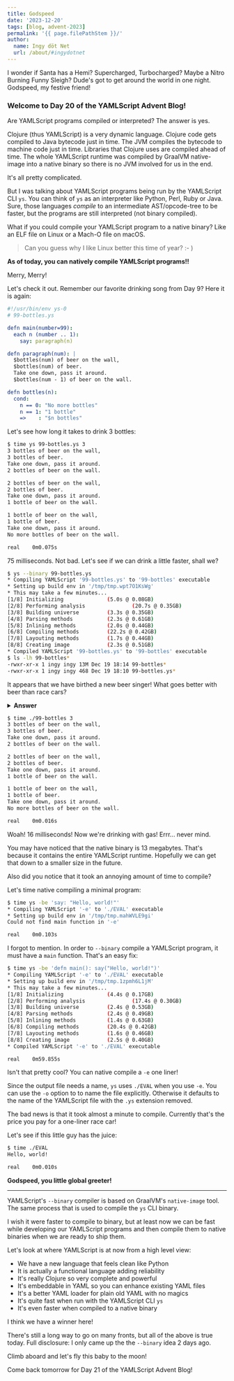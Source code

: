 ```yaml
---
title: Godspeed
date: '2023-12-20'
tags: [blog, advent-2023]
permalink: '{{ page.filePathStem }}/'
author:
  name: Ingy döt Net
  url: /about/#ingydotnet
---
```


I wonder if Santa has a Hemi?
Supercharged, Turbocharged?
Maybe a Nitro Burning Funny Sleigh?
Dude's got to get around the world in one night.
Godspeed, my festive friend!


### Welcome to Day 20 of the YAMLScript Advent Blog!

Are YAMLScript programs compiled or interpreted?
The answer is yes.

Clojure (thus YAMLScript) is a very dynamic language.
Clojure code gets compiled to Java bytecode just in time.
The JVM compiles the bytecode to machine code just in time.
Libraries that Clojure uses are compiled ahead of time.
The whole YAMLScript runtime was compiled by GraalVM native-image into a native
binary so there is no JVM involved for us in the end.

It's all pretty complicated.

But I was talking about YAMLScript programs being run by the YAMLScript CLI
`ys`.
You can think of `ys` as an interpreter like Python, Perl, Ruby or Java.
Sure, those languages _compile_ to an intermediate AST/opcode-tree to be faster,
but the programs are still interpreted (not binary compiled).

What if you could compile your YAMLScript program to a native binary?
Like an ELF file on Linux or a Mach-O file on macOS.

> Can you guess why I like Linux better this time of year? :- )

**As of today, you can natively compile YAMLScript programs!!**

Merry, Merry!

Let's check it out.
Remember our favorite drinking song from Day 9?
Here it is again:

```yaml
#!/usr/bin/env ys-0
# 99-bottles.ys

defn main(number=99):
  each n (number .. 1):
    say: paragraph(n)

defn paragraph(num): |
  $bottles(num) of beer on the wall,
  $bottles(num) of beer.
  Take one down, pass it around.
  $bottles(num - 1) of beer on the wall.

defn bottles(n):
  cond:
    n == 0: "No more bottles"
    n == 1: "1 bottle"
    =>    : "$n bottles"
```

Let's see how long it takes to drink 3 bottles:

```bash
$ time ys 99-bottles.ys 3
3 bottles of beer on the wall,
3 bottles of beer.
Take one down, pass it around.
2 bottles of beer on the wall.

2 bottles of beer on the wall,
2 bottles of beer.
Take one down, pass it around.
1 bottle of beer on the wall.

1 bottle of beer on the wall,
1 bottle of beer.
Take one down, pass it around.
No more bottles of beer on the wall.

real    0m0.075s
```

75 milliseconds. Not bad.
Let's see if we can drink a little faster, shall we?

```bash
$ ys --binary 99-bottles.ys
* Compiling YAMLScript '99-bottles.ys' to '99-bottles' executable
* Setting up build env in '/tmp/tmp.wpt7O1KsWg'
* This may take a few minutes...
[1/8] Initializing              (5.0s @ 0.08GB)
[2/8] Performing analysis               (20.7s @ 0.35GB)
[3/8] Building universe         (3.3s @ 0.35GB)
[4/8] Parsing methods           (2.3s @ 0.61GB)
[5/8] Inlining methods          (2.0s @ 0.44GB)
[6/8] Compiling methods         (22.2s @ 0.42GB)
[7/8] Layouting methods         (1.7s @ 0.44GB)
[8/8] Creating image            (2.3s @ 0.51GB)
* Compiled YAMLScript '99-bottles.ys' to '99-bottles' executable
$ ls -lh 99-bottles*
-rwxr-xr-x 1 ingy ingy 13M Dec 19 18:14 99-bottles*
-rwxr-xr-x 1 ingy ingy 468 Dec 19 18:10 99-bottles.ys*
```

It appears that we have birthed a new beer singer!
What goes better with beer than race cars?

<details><summary><strong>Answer</strong></summary>

Almost anything.
</details><p></p>

```bash
$ time ./99-bottles 3
3 bottles of beer on the wall,
3 bottles of beer.
Take one down, pass it around.
2 bottles of beer on the wall.

2 bottles of beer on the wall,
2 bottles of beer.
Take one down, pass it around.
1 bottle of beer on the wall.

1 bottle of beer on the wall,
1 bottle of beer.
Take one down, pass it around.
No more bottles of beer on the wall.

real    0m0.016s
```

Woah! 16 milliseconds! Now we're drinking with gas!
Errr... never mind.

You may have noticed that the native binary is 13 megabytes.
That's because it contains the entire YAMLScript runtime.
Hopefully we can get that down to a smaller size in the future.

Also did you notice that it took an annoying amount of time to compile?

Let's time native compiling a minimal program:

```bash
$ time ys -be 'say: "Hello, world!"'
* Compiling YAMLScript '-e' to './EVAL' executable
* Setting up build env in '/tmp/tmp.mahWVLE9gi'
Could not find main function in '-e'

real    0m0.103s
```

I forgot to mention.
In order to `--binary` compile a YAMLScript program, it must have a `main`
function.
That's an easy fix:

```bash
$ time ys -be 'defn main(): say("Hello, world!")'
* Compiling YAMLScript '-e' to './EVAL' executable
* Setting up build env in '/tmp/tmp.1zpmh6L1jM'
* This may take a few minutes...
[1/8] Initializing              (4.4s @ 0.17GB)
[2/8] Performing analysis               (17.4s @ 0.30GB)
[3/8] Building universe         (2.4s @ 0.53GB)
[4/8] Parsing methods           (2.4s @ 0.49GB)
[5/8] Inlining methods          (1.4s @ 0.63GB)
[6/8] Compiling methods         (20.4s @ 0.42GB)
[7/8] Layouting methods         (1.6s @ 0.46GB)
[8/8] Creating image            (2.5s @ 0.40GB)
* Compiled YAMLScript '-e' to './EVAL' executable

real    0m59.855s
```

Isn't that pretty cool?
You can native compile a `-e` one liner!

Since the output file needs a name, `ys` uses `./EVAL` when you use `-e`.
You can use the `-o` option to to name the file explicitly.
Otherwise it defaults to the name of the YAMLScript file with the `.ys`
extension removed.

The bad news is that it took almost a minute to compile.
Currently that's the price you pay for a one-liner race car!

Let's see if this little guy has the juice:

```bash
$ time ./EVAL
Hello, world!

real    0m0.010s
```

**Godspeed, you little global greeter!**

----

YAMLScript's `--binary` compiler is based on GraalVM's `native-image` tool.
The same process that is used to compile the `ys` CLI binary.

I wish it were faster to compile to binary, but at least now we can be fast
while developing our YAMLScript programs and then compile them to native
binaries when we are ready to ship them.

Let's look at where YAMLScript is at now from a high level view:

* We have a new language that feels clean like Python
* It is actually a functional language adding reliability
* It's really Clojure so very complete and powerful
* It's embeddable in YAML so you can enhance existing YAML files
* It's a better YAML loader for plain old YAML with no magics
* It's quite fast when run with the YAMLScript CLI `ys`
* It's even faster when compiled to a native binary

I think we have a winner here!

There's still a long way to go on many fronts, but all of the above is true
today.
Full disclosure: I only came up the the `--binary` idea 2 days ago.

Climb aboard and let's fly this baby to the moon!

Come back tomorrow for Day 21 of the YAMLScript Advent Blog!
